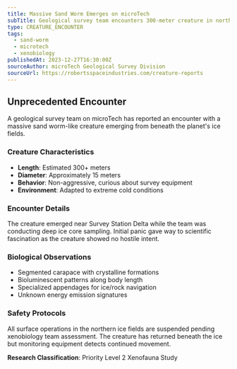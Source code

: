 ```yaml
---
title: Massive Sand Worm Emerges on microTech
subTitle: Geological survey team encounters 300-meter creature in northern ice fields
type: CREATURE_ENCOUNTER
tags:
  - sand-worm
  - microtech
  - xenobiology
publishedAt: 2023-12-27T16:30:00Z
sourceAuthor: microTech Geological Survey Division
sourceUrl: https://robertsspaceindustries.com/creature-reports
---
```


## Unprecedented Encounter

A geological survey team on microTech has reported an encounter with a massive sand worm-like creature emerging from beneath the planet's ice fields.

### Creature Characteristics
- **Length**: Estimated 300+ meters
- **Diameter**: Approximately 15 meters
- **Behavior**: Non-aggressive, curious about survey equipment
- **Environment**: Adapted to extreme cold conditions

### Encounter Details
The creature emerged near Survey Station Delta while the team was conducting deep ice core sampling. Initial panic gave way to scientific fascination as the creature showed no hostile intent.

### Biological Observations
- Segmented carapace with crystalline formations
- Bioluminescent patterns along body length
- Specialized appendages for ice/rock navigation
- Unknown energy emission signatures

### Safety Protocols
All surface operations in the northern ice fields are suspended pending xenobiology team assessment. The creature has returned beneath the ice but monitoring equipment detects continued movement.

**Research Classification**: Priority Level 2 Xenofauna Study